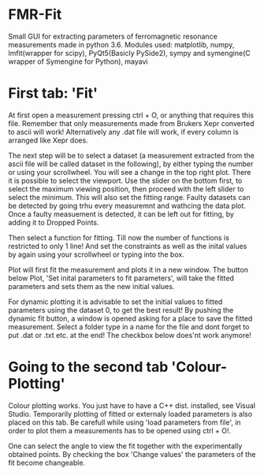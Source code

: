 # FMR-Fit
Small GUI for extracting parameters of ferromagnetic resonance measurements made in python 3.6.
Modules used:
matplotlib, numpy, lmfit(wrapper for scipy), PyQt5(Basicly PySide2), sympy and symengine(C wrapper of Symengine for Python), mayavi

# First tab: 'Fit'

At first open a measurement pressing ctrl + O, or anything that requires this file. 
Remember that only measurements made from Brukers Xepr converted to ascii will work! Alternatively any .dat file will work, if every column is arranged like Xepr does.

The next step will be to select a dataset (a measurement extracted from the ascii file will be called dataset in the following), by either typing the number or using your scrollwheel. You will see a change in the top right plot. There it is possible to select the viewport. Use the slider on the bottom first, to select the maximum viewing position, then proceed with the left slider to select the minimum. This will also set the fitting range. Faulty datasets can be detected by going trhu every measuremnt and wathcing the data plot. Once a faulty measuement is detected, it can be left out for fitting, by adding it to Dropped Points.

Then select a function for fitting. Till now the number of functions is restricted to only 1 line! And set the constraints as well as the inital values by again using your scrollwheel or typing into the box. 

Plot will first fit the measurement and plots it in a new window. The button below Plot, 'Set inital parameters to fit parameters', will take the fitted parameters and sets them as the new initial values.

For dynamic plotting it is advisable to set the initial values to fitted parameters using the dataset 0, to get the best result! By pushing the dynamic fit button, a window is opened asking for a place to save the fitted measurement. Select a folder type in a name for the file and dont forget to put .dat or .txt etc. at the end! 
The checkbox below does'nt work anymore!

# Going to the second tab 'Colour-Plotting'

Colour plotting works. You just have to have a C++ dist. installed, see Visual Studio.
Temporarily plotting of fitted or externaly loaded parameters is also placed on this tab. Be carefull while using 'load parameters from file', in order to plot them a measurements has to be opened using ctrl + O!.

One can select the angle to view the fit together with the experimentally obtained points.
By checking the box 'Change values' the parameters of the fit become changeable.
